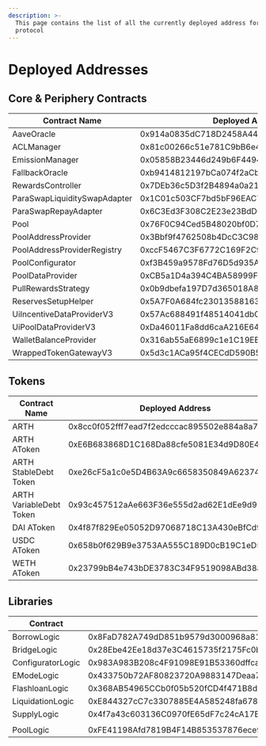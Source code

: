 ```yaml
---
description: >-
  This page contains the list of all the currently deployed address for the
  protocol
---
```


# Deployed Addresses



## Core & Periphery Contracts

| Contract Name                | Deployed Address                           |
| ---------------------------- | ------------------------------------------ |
| AaveOracle                   | 0x914a0835dC718D2458A447711DF18E32498B1BC9 |
| ACLManager                   | 0x81c00266c51e781C9bB6e4a7Dd992D89223afb3b |
| EmissionManager              | 0x05858B23446d249b6F44944869327fb1c76565e1 |
| FallbackOracle               | 0xb9414812197bCa074f2aCb53bF782d3713373475 |
| RewardsController            | 0x7DEb36c5D3f2B4894a0a21De8D13D5d3a0981fE2 |
| ParaSwapLiquiditySwapAdapter | 0x1C01c503CF7bd5bF96EAC7b4004f1C4ccc259171 |
| ParaSwapRepayAdapter         | 0x6C3Ed3F308C2E23e23BdD028d233aA9640E2975b |
| Pool                         | 0x76F0C94Ced5B48020bf0D7f3D0CEabC877744cB5 |
| PoolAddressProvider          | 0x3Bbf9f4762508b4DcC3C98B59030D33277949276 |
| PoolAddressProviderRegistry  | 0xccF5467C3F6772C169F2C9e30aE263D13d2cfeb0 |
| PoolConfigurator             | 0xf3B459a9578Fd76D5d935A9420eeD18EbfbaF8d1 |
| PoolDataProvider             | 0xCB5a1D4a394C4BA58999FbD7629d64465DdA70BC |
| PullRewardsStrategy          | 0x0b9dbefa197D7d365018A8FEbD2d88441e023408 |
| ReservesSetupHelper          | 0x5A7F0A684fc230135881632F877E886322582AcA |
| UiIncentiveDataProviderV3    | 0x57Ac688491f48514041dbC50B972E200a7b48Cac |
| UiPoolDataProviderV3         | 0xDa46011Fa8dd6caA216E64F1008Ad62a1eB94aC7 |
| WalletBalanceProvider        | 0x316ab55aE6899c1e1C19EB0F8548F33B12e7a918 |
| WrappedTokenGatewayV3        | 0x5d3c1ACa95f4CECdD590B5F9C9920248C758D34a |

## Tokens

| Contract Name           | Deployed Address                           |
| ----------------------- | ------------------------------------------ |
| ARTH                    | 0x8cc0f052fff7ead7f2edcccac895502e884a8a71 |
| ARTH AToken             | 0xE6B683868D1C168Da88cfe5081E34d9D80E4D1a6 |
| ARTH StableDebt Token   | 0xe26cF5a1c0e5D4B63A9c6658350849A62374d22b |
| ARTH VariableDebt Token | 0x93c457512aAe663F36e555d2ad62E1dEe9d91836 |
| DAI AToken              | 0x4f87f829Ee05052D97068718C13A430eBfCd96ee |
| USDC AToken             | 0x658b0f629B9e3753AA555C189D0cB19C1eD59632 |
| WETH AToken             | 0x23799bB4e743bDE3783C34F9519098ABd38aB9Bc |

## Libraries

| Contract          |                                            |
| ----------------- | ------------------------------------------ |
| BorrowLogic       | 0x8FaD782A749dD851b9579d3000968a81f44d6496 |
| BridgeLogic       | 0x28Ebe42Ee18d37e3C4615735f2175Fc0b3c59332 |
| ConfiguratorLogic | 0x983A983B208c4F91098E91B53360dffca7Cf0074 |
| EModeLogic        | 0x433750b72AF80823720A9883147Deaa7894fB8D5 |
| FlashloanLogic    | 0x368AB54965CCb0f05b520fCD4f471B8dD0b44d21 |
| LiquidationLogic  | 0xE844327cC7c3307885E4A585248fa6786Eb76AFa |
| SupplyLogic       | 0x4f7a43c603136C0970fE65dF7c24cA17EF3Ffe2E |
|                   |                                            |
| PoolLogic         | 0xFE41198Afd7819B4F14B853537876ece9DE6CE56 |

